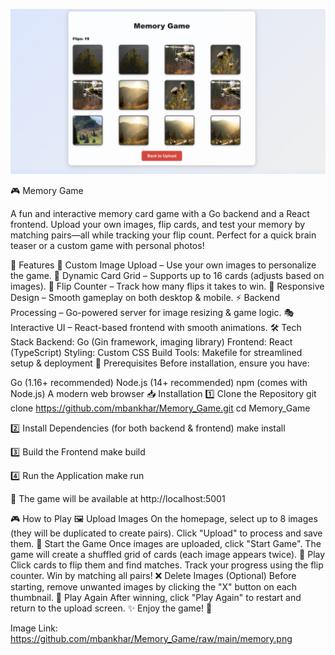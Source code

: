 ![Memory Game Screenshot](https://github.com/mbankhar/Memory_Game/raw/main/memory.png)

🎮 Memory Game


A fun and interactive memory card game with a Go backend and a React frontend. Upload your own images, flip cards, and test your memory by matching pairs—all while tracking your flip count. Perfect for a quick brain teaser or a custom game with personal photos!

🚀 Features
🎨 Custom Image Upload – Use your own images to personalize the game.
🎲 Dynamic Card Grid – Supports up to 16 cards (adjusts based on images).
🔢 Flip Counter – Track how many flips it takes to win.
📱 Responsive Design – Smooth gameplay on both desktop & mobile.
⚡ Backend Processing – Go-powered server for image resizing & game logic.
🎭 Interactive UI – React-based frontend with smooth animations.
🛠️ Tech Stack
Backend: Go (Gin framework, imaging library)
Frontend: React (TypeScript)
Styling: Custom CSS
Build Tools: Makefile for streamlined setup & deployment
📌 Prerequisites
Before installation, ensure you have:

Go (1.16+ recommended)
Node.js (14+ recommended)
npm (comes with Node.js)
A modern web browser
📥 Installation
1️⃣ Clone the Repository
git clone https://github.com/mbankhar/Memory_Game.git
cd Memory_Game

2️⃣ Install Dependencies (for both backend & frontend)
make install

3️⃣ Build the Frontend
make build

4️⃣ Run the Application
make run

🔗 The game will be available at http://localhost:5001

🎮 How to Play
🖼️ Upload Images
On the homepage, select up to 8 images (they will be duplicated to create pairs).
Click "Upload" to process and save them.
🎲 Start the Game
Once images are uploaded, click "Start Game".
The game will create a shuffled grid of cards (each image appears twice).
🔄 Play
Click cards to flip them and find matches.
Track your progress using the flip counter.
Win by matching all pairs!
❌ Delete Images (Optional)
Before starting, remove unwanted images by clicking the "X" button on each thumbnail.
🔁 Play Again
After winning, click "Play Again" to restart and return to the upload screen.
✨ Enjoy the game! 🚀

Image Link:
https://github.com/mbankhar/Memory_Game/raw/main/memory.png
